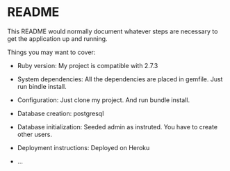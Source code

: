 # README

This README would normally document whatever steps are necessary to get the
application up and running.


Things you may want to cover:

* Ruby version: My project is compatible with 2.7.3

* System dependencies: All the dependencies are placed in gemfile. Just run bindle install.

* Configuration: Just clone my project. And run bundle install.

* Database creation: postgresql

* Database initialization: Seeded admin as instruted. You have to create other users.

* Deployment instructions: Deployed on Heroku

* ...
